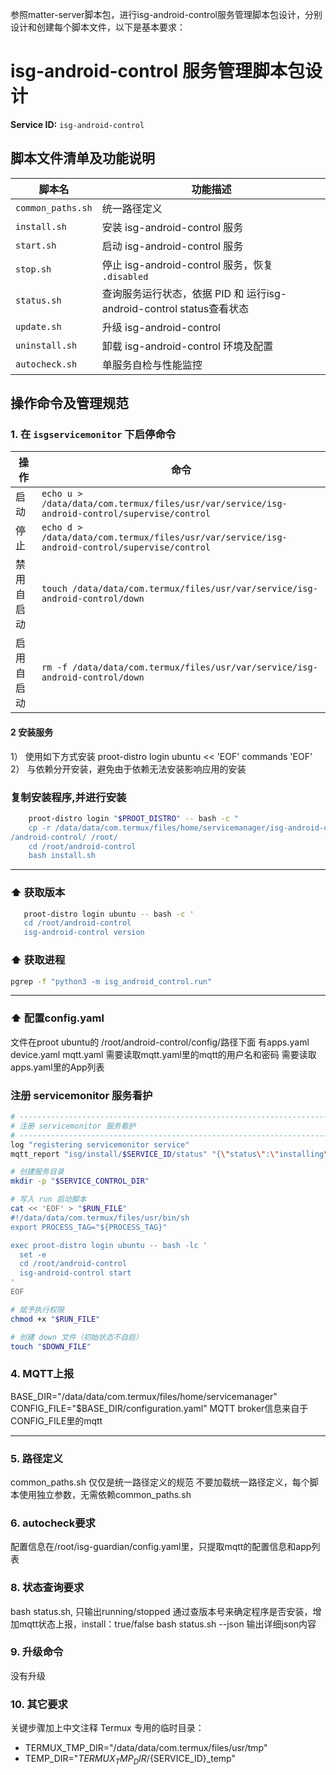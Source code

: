 参照matter-server脚本包，进行isg-android-control服务管理脚本包设计，分别设计和创建每个脚本文件，以下是基本要求：


# isg-android-control 服务管理脚本包设计

**Service ID:** `isg-android-control`


## 脚本文件清单及功能说明

| 脚本名               | 功能描述                          |
| ----------------- | ----------------------------- |
| `common_paths.sh` | 统一路径定义                        |
| `install.sh`      | 安装 isg-android-control 服务                |
| `start.sh`        | 启动 isg-android-control 服务                |
| `stop.sh`         | 停止 isg-android-control 服务，恢复 `.disabled` |
| `status.sh`       | 查询服务运行状态，依据 PID 和 运行isg-android-control status查看状态     |
| `update.sh`       | 升级 isg-android-control                  |
| `uninstall.sh`    | 卸载 isg-android-control 环境及配置             |
| `autocheck.sh`    | 单服务自检与性能监控                    |


## 操作命令及管理规范

### 1. 在 `isgservicemonitor` 下启停命令
| 操作    | 命令                                                                                |
| ----- | --------------------------------------------------------------------------------- |
| 启动    | `echo u > /data/data/com.termux/files/usr/var/service/isg-android-control/supervise/control` |
| 停止    | `echo d > /data/data/com.termux/files/usr/var/service/isg-android-control/supervise/control` |
| 禁用自启动 | `touch /data/data/com.termux/files/usr/var/service/isg-android-control/down`                 |
| 启用自启动 | `rm -f /data/data/com.termux/files/usr/var/service/isg-android-control/down`                 |

#### 2 安装服务
1） 使用如下方式安装
    proot-distro login ubuntu << 'EOF'
    commands
    'EOF'
2） 与依赖分开安装，避免由于依赖无法安装影响应用的安装

### 复制安装程序,并进行安装

```bash
    proot-distro login "$PROOT_DISTRO" -- bash -c "
    cp -r /data/data/com.termux/files/home/servicemanager/isg-android-control
/android-control/ /root/
    cd /root/android-control
    bash install.sh
```


---

### ⬆️ 获取版本

```bash
   proot-distro login ubuntu -- bash -c '
   cd /root/android-control
   isg-android-control version

```
### ⬆️ 获取进程
```bash
pgrep -f "python3 -m isg_android_control.run"

```

---
### ⬆️ 配置config.yaml
文件在proot ubuntu的 /root/android-control/config/路径下面
有apps.yaml  device.yaml  mqtt.yaml
需要读取mqtt.yaml里的mqtt的用户名和密码
需要读取apps.yaml里的App列表


### 注册 servicemonitor 服务看护

```bash
# -----------------------------------------------------------------------------
# 注册 servicemonitor 服务看护
# -----------------------------------------------------------------------------
log "registering servicemonitor service"
mqtt_report "isg/install/$SERVICE_ID/status" "{\"status\":\"installing\",\"message\":\"registering servicemonitor service\",\"timestamp\":$(date +%s)}"

# 创建服务目录
mkdir -p "$SERVICE_CONTROL_DIR"

# 写入 run 启动脚本
cat << 'EOF' > "$RUN_FILE"
#!/data/data/com.termux/files/usr/bin/sh
export PROCESS_TAG="${PROCESS_TAG}"

exec proot-distro login ubuntu -- bash -lc '
  set -e
  cd /root/android-control
  isg-android-control start
'
EOF

# 赋予执行权限
chmod +x "$RUN_FILE"

# 创建 down 文件（初始状态不自启）
touch "$DOWN_FILE"
```


### 4. MQTT上报
BASE_DIR="/data/data/com.termux/files/home/servicemanager"
CONFIG_FILE="$BASE_DIR/configuration.yaml"
MQTT broker信息来自于CONFIG_FILE里的mqtt

---

### 5. 路径定义
common_paths.sh 仅仅是统一路径定义的规范
不要加载统一路径定义，每个脚本使用独立参数，无需依赖common_paths.sh

### 6. autocheck要求
配置信息在/root/isg-guardian/config.yaml里，只提取mqtt的配置信息和app列表

### 8. 状态查询要求
bash status.sh, 只输出running/stopped
通过查版本号来确定程序是否安装，增加mqtt状态上报，install：true/false
bash status.sh --json 输出详细json内容

### 9. 升级命令
没有升级

### 10. 其它要求
关键步骤加上中文注释
Termux 专用的临时目录：
  - TERMUX_TMP_DIR="/data/data/com.termux/files/usr/tmp"
  - TEMP_DIR="$TERMUX_TMP_DIR/${SERVICE_ID}_temp"
